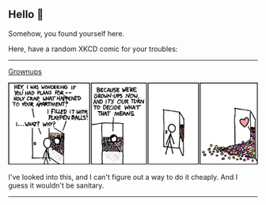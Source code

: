 ## Hello 👀

Somehow, you found yourself here.

Here, have a random XKCD comic for your troubles:

-----------------------------------

[Grownups](https://xkcd.com/150)

![Grownups](./random_comic.png)

I've looked into this, and I can't figure out a way to do it cheaply.  And I guess it wouldn't be sanitary.

-----------------------------------